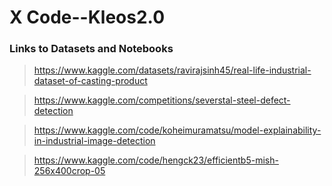 # X Code--Kleos2.0

### Links to Datasets and  Notebooks
> https://www.kaggle.com/datasets/ravirajsinh45/real-life-industrial-dataset-of-casting-product

> https://www.kaggle.com/competitions/severstal-steel-defect-detection

> https://www.kaggle.com/code/koheimuramatsu/model-explainability-in-industrial-image-detection

> https://www.kaggle.com/code/hengck23/efficientb5-mish-256x400crop-05

